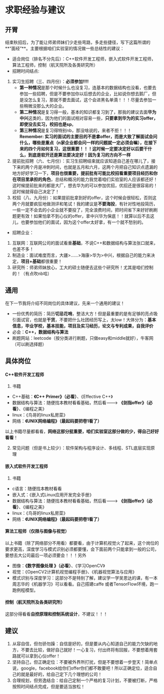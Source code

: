 求职经验与建议
====

开胃
----

结束秋招后，为了能让师弟师妹们少走些弯路，多走些捷径，写下这篇所谓的**“面经”**。主要根据咱们实验室的情况做一些总结性的建议：    
* 适合岗位（排名不分先后）：C++软件开发工程师，嵌入式软件开发工程师，算法工程师，控制（航天院所及各类研究所）
* 招聘时间结点:      
1. 实习生招聘（三、四月份）：**必须参加!!!!**
    * **第一种情况**是那个时候什么也没复习，连基本的数据结构也没看，也要去参加一些招聘，但是不要参加你以后想去的企业，比如说你想去鹅厂，但是没怎么复习，那就不要去面试，这个会进黑名单滴！！！尽量去参加一些稍微没那么大的企业。
    * **第二种情况**是复习得一般，基本的知识都复习到了，那我的建议去面**华为中兴**这类的，因为他们的面试相对容易一些，**只要拿到华为的实习offer，即使没去实习，校招也是sp**。
    * **第三种情况**是复习得特别nb，那没啥说的，来者不拒！！！   
**Remember: 实习的面试的主要目的不是拿offer，而是大致了解面试会问什么，哪些是重点（n家企业都会问一样的问题就一定必须会嘛），在接下来的四个月如何复习，这很重要！！！这时候一定要决定好以后要干什么，到底是软开还是算法要决定好！因为复习的方向不一样**    
2. 提前批招聘（六、七月份）：实习生招聘结束就应该知道自己差在哪儿了，接下来的两个月是冲刺时间，也就是五月和六月，这两个月把自己知识点遗漏的地方好好学习一下，**项目也很重要，提前批有可能比校招看重要项目经历和你在项目里承担的角色**，总结和概况的能力我觉着咱们实验室的人应该都还好！这时候提前批来的都是大厂，想去华为的可以参加优招，优招还是很容易的！这时候就得自己决定了！   
3. 校招（八、九月份）：如果提前批拿到好的offer，这个时候会很轻松，否则这两个月就要疯狂地做测评和笔试！我的建议是**不要海投**，有针对性地投简历，一些一定不会去的小企业就不要投了，完全浪费时间，把时间省下来好好刷刷题更有效！如果怕拿不到心仪的offer，拿中兴华为保底！！就算以后不去这儿，也要参加他们的面试，因为这个offer太好拿，有一个就不愁别的。   

* 招聘企业：   
1. 互联网：互联网公司的面试看重**基础**，不说C++和数据结构与算法张口就来，也差不多！
2. 制造业：面试难度而言，大疆>......>海康>华为>中兴，根据自己的能力来决定，**项目+基础**都很重要！
3. 研究所：师弟师妹放心，工大的硕士随便去这些个研究所！尤其是咱们控制的！（有点吹nb哈）    

通用
----

在下一节我将介绍不同岗位的具体建议，先来一个通用的建议！

* 一份优秀的简历：简历**切忌花哨**，整洁大方！但是最重要的是有足够的亮点吸引面试官，也就是**干货**，不要把什么社团经历写上，太low！大体分为：**基本信息，毕业学校，基本技能，项目及实习经历，论文与专利成果，自我评价**   
* 必会：**C++，数据结构与算法**
* 刷题网站：leetcode（按分类进行刷题，只做easy和middle就好），牛客网（可以刷选择题）   


具体岗位
----

#### C++软件开发工程师

1. 书籍   
* C++基础：**《C++ Primer》（必看）**、《Effective C++》  
* 数据结构与算法：随便找本教材看看基础，然后看---> **《剑指offer》（必看）**、《编程之美》  
* linux：《鸟哥的linux私房菜》  
* 网络：**《UNIX网络编程》（最起码要把卷1看了）**

以上书籍尽量都看看，**网络这部分挺重要，咱们实验室这部分做的少，得自己好好看看**！   

2. 常见问题（但是书上较少）：软件架构与程序设计、多线程、STL底层实现原理    

#### 嵌入式软件开发工程师

1. 书籍   
* c语言：随便找本教材看看
* 嵌入式：《嵌入式Linux应用开发完全手册》
* 数据结构与算法：随便找本教材看看基础，然后看---> **《剑指offer》（必看）**、《编程之美》  
* linux：《鸟哥的linux私房菜》  
* 网络：**《UNIX网络编程》（最起码要把卷1看了）**  

#### 算法工程师（仅限与图像与视觉）

以上书籍（除了网络部分不用看）都要看，由于计算机视觉火了起来，这个岗位的要求更高，深度学习与模式识别必须都要懂，会下面前两个只能拿到一般的公司，要想去大公司最后一项必须要会！！！另外   
* 图像：**《数字图像处理 》（必看）**、《学习OpenCV》  
* 视觉：《OpenCV2计算机视觉编程手册》、《机器视觉算法与应用》  
* 模式识别与深度学习：这部分不是特别了解，建议学一学吴恩达的课，有一本周志华的《机器学习》可以看看。自己搭建caffe
或者TensorFlow环境，跑一跑例程模型。   

#### 控制（航天院所及各类研究所）   

这部分得看看**自控原理和控制系统设计**，不建议！！！

建议
----

1. 从容自信，但勿骄勿躁：自信是好的，但是要从内心知道自己的能力欠缺的地方，不要去比较，做好自己就好！一心复习，付出终将有回报，不要想着用套路就可以拿到心仪offer！
2. 坚持自己，但正确定位：不要被外界所打扰，但是不要想着一步登天！简单点说，google，facebook给你们offer你们都不敢要吧！所以正确定位，适合自己的就是最好的，给自己定下几个理想的公司！
3. 合理规划，但劳逸结合：给自己定制一个严格的复习计划，不要被打断，严格按照时间结点完成，但是要适当放松！  
